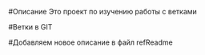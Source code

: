 #Описание
Это проект по изучению работы с ветками

#Ветки в GIT

#Добавляем новое описание в файл refReadme
